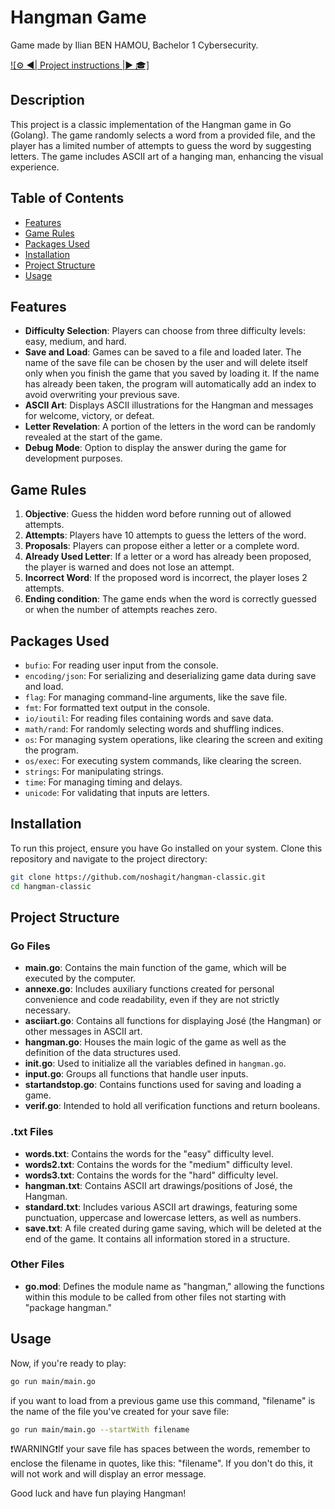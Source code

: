 # Hangman Game

Game made by Ilian BEN HAMOU, Bachelor 1 Cybersecurity.

[![⚙️ ◄| Project instructions |► 🎓]](https://github.com/Lyon-Ynov-Campus/YTrack/tree/master/subjects/hangman/hangman-classic)

## Description

This project is a classic implementation of the Hangman game in Go (Golang). The game randomly selects a word from a provided file, and the player has a limited number of attempts to guess the word by suggesting letters. The game includes ASCII art of a hanging man, enhancing the visual experience.

## Table of Contents

- [Features](#features)
- [Game Rules](#game-rules)
- [Packages Used](#packages-used)
- [Installation](#installation)
- [Project Structure](#project-structure)
- [Usage](#usage)


## Features

- **Difficulty Selection**: Players can choose from three difficulty levels: easy, medium, and hard.
- **Save and Load**: Games can be saved to a file and loaded later. The name of the save file can be chosen by the user and will delete itself only when you finish the game that you saved by loading it. If the name has already been taken, the program will automatically add an index to avoid overwriting your previous save.
- **ASCII Art**: Displays ASCII illustrations for the Hangman and messages for welcome, victory, or defeat.
- **Letter Revelation**: A portion of the letters in the word can be randomly revealed at the start of the game.
- **Debug Mode**: Option to display the answer during the game for development purposes.

## Game Rules

1. **Objective**: Guess the hidden word before running out of allowed attempts.
2. **Attempts**: Players have 10 attempts to guess the letters of the word.
3. **Proposals**: Players can propose either a letter or a complete word.
4. **Already Used Letter**: If a letter or a word has already been proposed, the player is warned and does not lose an attempt.
5. **Incorrect Word**: If the proposed word is incorrect, the player loses 2 attempts.
6. **Ending condition**: The game ends when the word is correctly guessed or when the number of attempts reaches zero.

## Packages Used

- `bufio`: For reading user input from the console.
- `encoding/json`: For serializing and deserializing game data during save and load.
- `flag`: For managing command-line arguments, like the save file.
- `fmt`: For formatted text output in the console.
- `io/ioutil`: For reading files containing words and save data.
- `math/rand`: For randomly selecting words and shuffling indices.
- `os`: For managing system operations, like clearing the screen and exiting the program.
- `os/exec`: For executing system commands, like clearing the screen.
- `strings`: For manipulating strings.
- `time`: For managing timing and delays.
- `unicode`: For validating that inputs are letters.

## Installation

To run this project, ensure you have Go installed on your system. Clone this repository and navigate to the project directory:

```bash
git clone https://github.com/noshagit/hangman-classic.git
cd hangman-classic
```

## Project Structure

### Go Files

- **main.go**: Contains the main function of the game, which will be executed by the computer.
- **annexe.go**: Includes auxiliary functions created for personal convenience and code readability, even if they are not strictly necessary.
- **asciiart.go**: Contains all functions for displaying José (the Hangman) or other messages in ASCII art.
- **hangman.go**: Houses the main logic of the game as well as the definition of the data structures used.
- **init.go**: Used to initialize all the variables defined in `hangman.go`.
- **input.go**: Groups all functions that handle user inputs.
- **startandstop.go**: Contains functions used for saving and loading a game.
- **verif.go**: Intended to hold all verification functions and return booleans.

### .txt Files

- **words.txt**: Contains the words for the "easy" difficulty level.
- **words2.txt**: Contains the words for the "medium" difficulty level.
- **words3.txt**: Contains the words for the "hard" difficulty level.
- **hangman.txt**: Contains ASCII art drawings/positions of José, the Hangman.
- **standard.txt**: Includes various ASCII art drawings, featuring some punctuation, uppercase and lowercase letters, as well as numbers.
- **save.txt**: A file created during game saving, which will be deleted at the end of the game. It contains all information stored in a structure.

### Other Files

- **go.mod**: Defines the module name as "hangman," allowing the functions within this module to be called from other files not starting with "package hangman."

## Usage

Now, if you're ready to play:

```bash
go run main/main.go
```

if you want to load from a previous game use this command, "filename" is the name of the file you've created for your save file:

```bash
go run main/main.go --startWith filename
```

❗WARNING❗If your save file has spaces between the words, remember to enclose the filename in quotes, like this: "filename". If you don't do this, it will not work and will display an error message.

Good luck and have fun playing Hangman!
